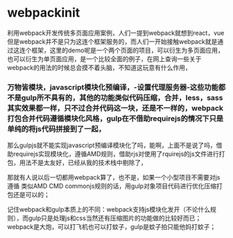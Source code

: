 # webpackinit
利用webpack开发传统多页面应用案例，人们一提到webpack就想到react，vue但是webpack并不是只为这连个框架服务的，而人们一开始接触webpack就是通过这连个框架，这里的demo呢是一个两个页面的项目，可以衍生为多页面应用，也可以衍生为单页面应用，是一个比较全面的例子，在网上查询一些关于webpack的用法的时候总会摸不着头脑，不知道这玩意有什么作用，
### 万物皆模块，javascript模块化预编译，-设置代理服务器-这些功能都不是gulp所不具有的，其他的功能类似代码压缩，合并，less，sass其实效果都一样，只不过合并代码这一块，还是不一样的，webpack打包合并代码遵循模块化风格，gulp在不借助requirejs的情况下只是单纯的将js代码拼接到了一起，

那么gulpjs就不能实现javascript预编译模块化了吗，能啊，上面不是说了吗，借助requirejs实现模块化，遵循AMD规则，借助rjs对使用了rquirejs的js文件进行打包，用法不是太友好，已经从我的技术栈中剔除了，

那就有人说以后一切都用webpack算了，也不是，如果一个小型项目不需要对js遵循 类似AMD CMD commonjs规则的话，用gulp对象项目代码进行优化压缩打包还是可以的；

记住webpack和gulp本质上的不同：webpack支持js模块化发开（不论什么规则），而gulp只是处理js和css当然还有压缩图片的功能做的比较好而已；webpack是大炮，可以打飞机也可以打蚊子，gulp是蚊子拍只能他妈打蚊子；
